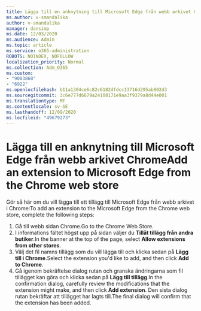 ```yaml
---
title: Lägga till en anknytning till Microsoft Edge från webb arkivet Chrome
ms.author: v-smandalika
author: v-smandalika
manager: dansimp
ms.date: 12/03/2020
ms.audience: Admin
ms.topic: article
ms.service: o365-administration
ROBOTS: NOINDEX, NOFOLLOW
localization_priority: Normal
ms.collection: Adm_O365
ms.custom:
- "9003868"
- "6922"
ms.openlocfilehash: b11a1304ce6c82c6182dfdcc13716d295ab802d3
ms.sourcegitcommit: 3c6e777d6679a24108171e9aa3f9379a8d44e001
ms.translationtype: MT
ms.contentlocale: sv-SE
ms.lasthandoff: 12/09/2020
ms.locfileid: "49679273"
---
```

# <a name="add-an-extension-to-microsoft-edge-from-the-chrome-web-store"></a><span data-ttu-id="532cf-102">Lägga till en anknytning till Microsoft Edge från webb arkivet Chrome</span><span class="sxs-lookup"><span data-stu-id="532cf-102">Add an extension to Microsoft Edge from the Chrome web store</span></span>

<span data-ttu-id="532cf-103">Gör så här om du vill lägga till ett tillägg till Microsoft Edge från webb arkivet i Chrome:</span><span class="sxs-lookup"><span data-stu-id="532cf-103">To add an extension to the Microsoft Edge from the Chrome web store, complete the following steps:</span></span>

1. <span data-ttu-id="532cf-104">Gå till webb sidan Chrome.</span><span class="sxs-lookup"><span data-stu-id="532cf-104">Go to the Chrome Web Store.</span></span>
2. <span data-ttu-id="532cf-105">I informations fältet högst upp på sidan väljer du **Tillåt tillägg från andra butiker**.</span><span class="sxs-lookup"><span data-stu-id="532cf-105">In the banner at the top of the page, select **Allow extensions from other stores**.</span></span>
3. <span data-ttu-id="532cf-106">Välj det fil namns tillägg som du vill lägga till och klicka sedan på **Lägg till i Chrome**.</span><span class="sxs-lookup"><span data-stu-id="532cf-106">Select the extension you'd like to add, and then click **Add to Chrome**.</span></span>
4. <span data-ttu-id="532cf-107">Gå igenom bekräftelse dialog rutan och granska ändringarna som fil tillägget kan göra och klicka sedan på **Lägg till tillägg**.</span><span class="sxs-lookup"><span data-stu-id="532cf-107">In the confirmation dialog, carefully review the modifications that the extension might make, and then click **Add extension**.</span></span>
<span data-ttu-id="532cf-108">Den sista dialog rutan bekräftar att tillägget har lagts till.</span><span class="sxs-lookup"><span data-stu-id="532cf-108">The final dialog will confirm that the extension has been added.</span></span>